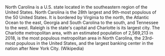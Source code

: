 North Carolina is a U.S. state located in the southeastern region of the United States. North Carolina is the 28th largest and 9th-most populous of the 50 United States. It is bordered by Virginia to the north, the Atlantic Ocean to the east, Georgia and South Carolina to the south, and Tennessee to the west. Raleigh is the state's capital and Charlotte is its largest city. The Charlotte metropolitan area, with an estimated population of 2,569,213 in 2018, is the most populous metropolitan area in North Carolina, the 23rd-most populous in the United States, and the largest banking center in the nation after New York City. (Wikipedia)
